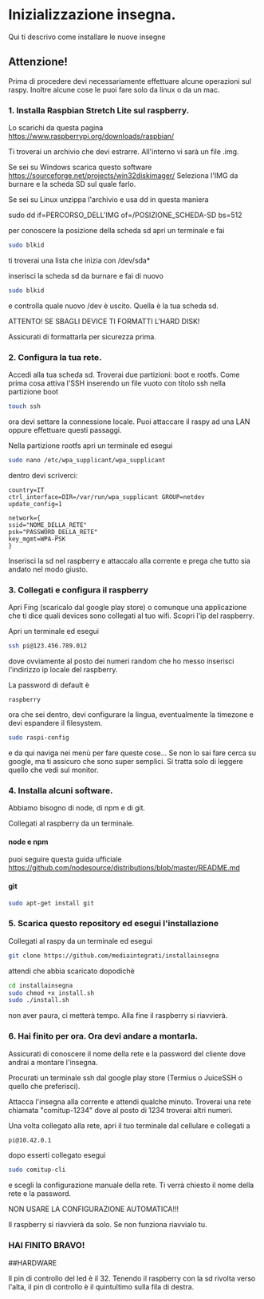 # Inizializzazione insegna.
Qui ti descrivo come installare le nuove insegne

## Attenzione!
Prima di procedere devi necessariamente effettuare alcune operazioni sul raspy.
Inoltre alcune cose le puoi fare solo da linux o da un mac.


### 1. Installa Raspbian Stretch Lite sul raspberry.

Lo scarichi da questa pagina https://www.raspberrypi.org/downloads/raspbian/

Ti troverai un archivio che devi estrarre. All'interno vi sarà un file .img.

Se sei su Windows scarica questo software https://sourceforge.net/projects/win32diskimager/
Seleziona l'IMG da burnare e la scheda SD sul quale farlo.

Se sei su Linux unzippa l'archivio e usa dd in questa maniera

sudo dd if=PERCORSO_DELL'IMG of=/POSIZIONE_SCHEDA-SD bs=512

per conoscere la posizione della scheda sd apri un terminale e fai
```bash
sudo blkid
```
ti troverai una lista che inizia con /dev/sda*

inserisci la scheda sd da burnare e fai di nuovo
```bash
sudo blkid
```
e controlla quale nuovo /dev è uscito. Quella è la tua scheda sd.

ATTENTO! SE SBAGLI DEVICE TI FORMATTI L'HARD DISK!

Assicurati di formattarla per sicurezza prima.

### 2. Configura la tua rete.

Accedi alla tua scheda sd. Troverai due partizioni: boot e rootfs.
Come prima cosa attiva l'SSH inserendo un file vuoto con titolo ssh nella partizione boot

```bash
touch ssh
```

ora devi settare la connessione locale. Puoi attaccare il raspy ad una LAN oppure effettuare questi passaggi.

Nella partizione rootfs apri un terminale ed esegui

```bash
sudo nano /etc/wpa_supplicant/wpa_supplicant
```

dentro devi scriverci:

```
country=IT
ctrl_interface=DIR=/var/run/wpa_supplicant GROUP=netdev
update_config=1

network={
ssid="NOME_DELLA_RETE"
psk="PASSWORD_DELLA_RETE"
key_mgmt=WPA-PSK
}
```

Inserisci la sd nel raspberry e attaccalo alla corrente e prega che tutto sia andato nel modo giusto.

### 3. Collegati e configura il raspberry

Apri Fing (scaricalo dal google play store) o comunque una applicazione che ti dice quali devices sono collegati al tuo wifi. Scopri l'ip del raspberry.

Apri un terminale ed esegui

```bash
ssh pi@123.456.789.012
```

dove ovviamente al posto dei numeri random che ho messo inserisci l'indirizzo ip locale del raspberry.

La password di default è

```
raspberry
```

ora che sei dentro, devi configurare la lingua, eventualmente la timezone e devi espandere il filesystem.

```bash
sudo raspi-config
```

e da qui naviga nei menù per fare queste cose... Se non lo sai fare cerca su google, ma ti assicuro che sono super semplici. Si tratta solo di leggere quello che vedi sul monitor.

### 4. Installa alcuni software.

Abbiamo bisogno di node, di npm e di git.

Collegati al raspberry da un terminale.

#### node e npm

puoi seguire questa guida ufficiale
https://github.com/nodesource/distributions/blob/master/README.md

#### git

```bash
sudo apt-get install git
```

### 5. Scarica questo repository ed esegui l'installazione

Collegati al raspy da un terminale ed esegui

```bash
git clone https://github.com/mediaintegrati/installainsegna
```

attendi che abbia scaricato dopodichè

```bash
cd installainsegna
sudo chmod +x install.sh
sudo ./install.sh
```
non aver paura, ci metterà tempo. Alla fine il raspberry si riavvierà.

### 6. Hai finito per ora. Ora devi andare a montarla.
Assicurati di conoscere il nome della rete e la password del cliente dove andrai a montare l'insegna.

Procurati un terminale ssh dal google play store (Termius o JuiceSSH o quello che preferisci).

Attacca l'insegna alla corrente e attendi qualche minuto. Troverai una rete chiamata "comitup-1234" dove al posto di 1234 troverai altri numeri.

Una volta collegato alla rete, apri il tuo terminale dal cellulare e collegati a

```bash
pi@10.42.0.1
```
dopo esserti collegato esegui

```bash
sudo comitup-cli
```

e scegli la configurazione manuale della rete.
Ti verrà chiesto il nome della rete e la password.

NON USARE LA CONFIGURAZIONE AUTOMATICA!!!

Il raspberry si riavvierà da solo. Se non funziona riavvialo tu.

### HAI FINITO BRAVO!

##HARDWARE

Il pin di controllo del led è il 32. Tenendo il raspberry con la sd rivolta verso l'alta, il pin di controllo è il quintultimo sulla fila di destra.
